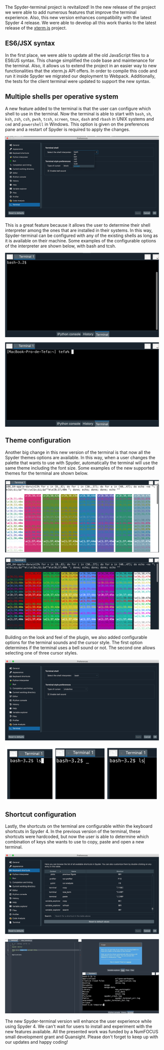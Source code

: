 <!--
.. title: Creating the ultimate terminal experience in Spyder 4 with spyder-terminal
.. slug: creating-the-ultimate-terminal-experience-in-Spyder-4-with-spyder-terminal
.. date: 2019-12-23 16:00:00 UTC-05:00
.. author: Stephannie Jimenez
.. tags: Labs, Spyder
.. category:
.. link:
.. description:
.. type: text
-->

The Spyder-terminal project is revitalized! In the new release of the project we were able to add numerous features that improve the terminal experience. Also, this new version enhances compatibility with the latest Spyder 4 release. We were able to develop all this work thanks to the latest release of the [xterm.js](https://xtermjs.org/) project.

<!-- TEASER_END -->

## ES6/JSX syntax
In the first place, we were able to update all the old JavaScript files to a ES6/JS syntax. This change simplified the code base and maintenance for the terminal. Also, it allows us to extend the project in an easier way to new functionalities that the xterm.js API offers. In order to compile this code and run it inside Spyder we migrated our deployment to Webpack. Additionally, the tests for the client terminal were updated to support the new syntax.

## Multiple shells per operative system

A new feature added to the terminal is that the user can configure which shell to use in the terminal. Now the terminal is able to start with `bash`, `sh`, `ksh`, `zsh`, `csh`, `pwsh`, `tcsh`, `screen`, `tmux`, `dash` and `rbash` in UNIX systems and `cmd` and `powershell` in Windows. This option is given on the preferences pane and a restart of Spyder is required to apply the changes.

![UNIX shell options for starting the terminal](/images/spyder-terminal/shells.png)

This is a great feature because it allows the user to determine their shell interpreter among the ones that are installed in their systems. In this way, Spyder-terminal can be configured with any of the existing shells as long as it is available on their machine. Some examples of the configurable options of the interpreter are shown below, with bash and tcsh.

![Spyder-terminal running on a bash shell](/images/spyder-terminal/bash.png)

![Spyder-terminal running on a tcsh shell](/images/spyder-terminal/tcsh.png)

## Theme configuration

Another big change in this new version of the terminal is that now all the Spyder themes options are available. In this way, when a user changes the palette that wants to use with Spyder, automatically the terminal will use the same theme including the font size. Some examples of the new supported themes for the terminal are shown below.

![Spyder-terminal with minimal color theme](/images/spyder-terminal/minimal.png)

![Spyder-terminal with Spyder dark color theme](/images/spyder-terminal/spyder-dark.png)

Building on the look and feel of the plugin, we also added configurable options for the terminal sounds and the cursor style. The first option determines if the terminal uses a bell sound or not. The second one allows selecting one of three cursor styles.

![Preferences pane for changing the terminal style](/images/spyder-terminal/preferences.png)

![Cursor options for Spyder-terminal](/images/spyder-terminal/cursor-style.png)

## Shortcut configuration

Lastly, the shortcuts on the terminal are configurable within the keyboard shortcuts in Spyder 4. In the previous version of the terminal, these shortcuts were hardcoded, but now the user is able to determine which combination of keys she wants to use to copy, paste and open a new terminal.

![Configurable shortcuts for the Terminal inside Spyder 4](/images/spyder-terminal/shortcuts.png)

![Open a new terminal with the configured shortcut](/images/spyder-terminal/new-term.gif)

The new Spyder-terminal version will enhance the user experience while using Spyder 4. We can't wait for users to install and experiment with the new features available. All the presented work was funded by a NumFOCUS small development grant and Quansight. Please don't forget to keep up with our updates and happy coding!
